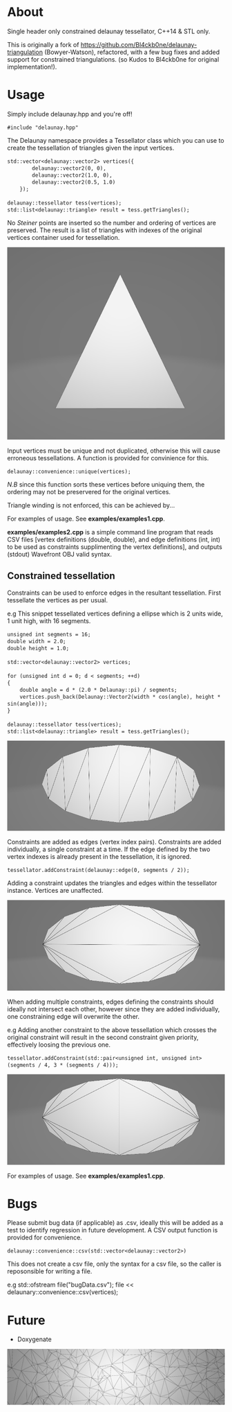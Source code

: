 # About

Single header only constrained delaunay tessellator, C++14 & STL only. 

This is originally a fork of https://github.com/Bl4ckb0ne/delaunay-triangulation (Bowyer-Watson), refactored, with a few bug fixes and added support for constrained triangulations. (so Kudos to Bl4ckb0ne for original implementation!).

# Usage

Simply include delaunay.hpp and you're off!

    #include "delaunay.hpp"

The Delaunay namespace provides a Tessellator class which you can use to create the tessellation of triangles given the input vertices. 

    std::vector<delaunay::vector2> vertices({
			delaunay::vector2(0, 0),
			delaunay::vector2(1.0, 0),
			delaunay::vector2(0.5, 1.0)
		});

    delaunay::tessellator tess(vertices);
    std::list<delaunay::triangle> result = tess.getTriangles();

No _Steiner_ points are inserted so the number and ordering of vertices are preserved. The result is a list of triangles with indexes of the original vertices container used for tessellation.

![Alt text](triangle.PNG?raw=true "Triangle")

Input vertices must be unique and not duplicated, otherwise this will cause erroneous tessellations. A function is provided for convinience for this.

    delaunay::convenience::unique(vertices);

*N.B* since this function sorts these vertices before uniquing them, the ordering may not be preservered for the original vertices. 

Triangle winding is not enforced, this can be achieved by...

For examples of usage. See **examples/examples1.cpp**.

**examples/examples2.cpp** is a simple command line program that reads CSV files [vertex definitions (double, double), and edge definitions (int, int) to be used as constraints supplimenting the vertex definitions], and outputs (stdout) Wavefront OBJ valid syntax.

## Constrained tessellation

Constraints can be used to enforce edges in the resultant tessellation. First tessellate the vertices as per usual.

e.g This snippet tessellated vertices defining a ellipse which is 2 units wide, 1 unit high, with 16 segments.

    unsigned int segments = 16;
    double width = 2.0;
    double height = 1.0;

    std::vector<delaunay::vector2> vertices;
    
    for (unsigned int d = 0; d < segments; ++d)
    {
        double angle = d * (2.0 * Delaunay::pi) / segments;
        vertices.push_back(Delaunay::Vector2(width * cos(angle), height * sin(angle)));
    }

    delaunay::tessellator tess(vertices);
    std::list<delaunay::triangle> result = tess.getTriangles();

![Alt text](ellipse.PNG?raw=true "Ellipse")

Constraints are added as edges (vertex index pairs). Constraints are added individually, a single constraint at a time. If the edge defined by the two vertex indexes is already present in the tessellation, it is ignored.

    tessellator.addConstraint(delaunay::edge(0, segments / 2));

Adding a constraint updates the triangles and edges within the tessellator instance. Vertices are unaffected.

![Alt text](constrained.PNG?raw=true "Constrained")

When adding multiple constraints, edges defining the constraints should ideally not intersect each other, however since they are added individually, one constraining edge will overwrite the other.

e.g Adding another constraint to the above tessellation which crosses the original constraint will result in the second constraint given priority, effectively loosing the previous one.

    tessellator.addConstraint(std::pair<unsigned int, unsigned int>(segments / 4, 3 * (segments / 4)));

![Alt text](constrained2.PNG?raw=true "Constrained2")

For examples of usage. See **examples/examples1.cpp**.

# Bugs

Please submit bug data (if applicable) as .csv, ideally this will be added as a test to identify regression in future development. A CSV output function is provided for convenience.

    delaunay::convenience::csv(std::vector<delaunay::vector2>)

This does not create a csv file, only the syntax for a csv file, so the caller is reposonsible for writing a file.

e.g
    std::ofstream file("bugData.csv");
    file << delaunary::convenience::csv(vertices);


# Future

* Doxygenate

![Alt text](footer.PNG?raw=true "Footer")